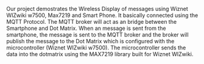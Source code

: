 Our project demostrates the Wireless Display of messages using Wiznet WIZwiki w7500, Max7219 and Smart Phone. It basically connected using the MQTT Protocol.
The MQTT broker will act as an bridge between the Smartphone and Dot Matrix. When an message is sent from the smartphone, the message is sent
to the MQTT broker and the broker will publish the message to the Dot Matrix which is configured with the microcontroller (Wiznet WIZwiki w7500). 
The microcontroller sends the data into the dotmatrix using the MAX7219 library built for Wiznet WIZwiki.
